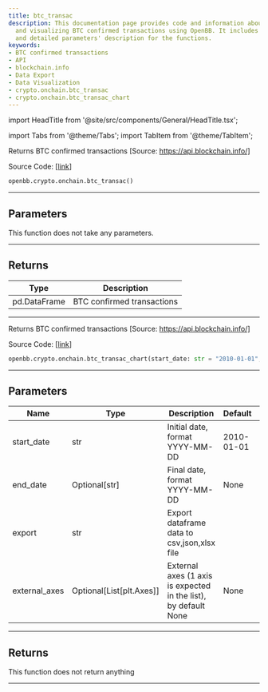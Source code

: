 ```yaml
---
title: btc_transac
description: This documentation page provides code and information about retrieving
  and visualizing BTC confirmed transactions using OpenBB. It includes python code
  and detailed parameters' description for the functions.
keywords:
- BTC confirmed transactions
- API
- blockchain.info
- Data Export
- Data Visualization
- crypto.onchain.btc_transac
- crypto.onchain.btc_transac_chart
---
```


import HeadTitle from '@site/src/components/General/HeadTitle.tsx';

<HeadTitle title="crypto.onchain.btc_transac - Reference | OpenBB SDK Docs" />

import Tabs from '@theme/Tabs';
import TabItem from '@theme/TabItem';

<Tabs>
<TabItem value="model" label="Model" default>

Returns BTC confirmed transactions [Source: https://api.blockchain.info/]

Source Code: [[link](https://github.com/OpenBB-finance/OpenBB/tree/main/openbb_terminal/cryptocurrency/onchain/blockchain_model.py#L62)]

```python
openbb.crypto.onchain.btc_transac()
```

---

## Parameters

This function does not take any parameters.

---

## Returns

| Type | Description |
| ---- | ----------- |
| pd.DataFrame | BTC confirmed transactions |
---

</TabItem>
<TabItem value="view" label="Chart">

Returns BTC confirmed transactions [Source: https://api.blockchain.info/]

Source Code: [[link](https://github.com/OpenBB-finance/OpenBB/tree/main/openbb_terminal/cryptocurrency/onchain/blockchain_view.py#L88)]

```python
openbb.crypto.onchain.btc_transac_chart(start_date: str = "2010-01-01", end_date: Optional[str] = None, export: str = "", external_axes: Optional[List[matplotlib.axes._axes.Axes]] = None)
```

---

## Parameters

| Name | Type | Description | Default | Optional |
| ---- | ---- | ----------- | ------- | -------- |
| start_date | str | Initial date, format YYYY-MM-DD | 2010-01-01 | True |
| end_date | Optional[str] | Final date, format YYYY-MM-DD | None | True |
| export | str | Export dataframe data to csv,json,xlsx file |  | True |
| external_axes | Optional[List[plt.Axes]] | External axes (1 axis is expected in the list), by default None | None | True |


---

## Returns

This function does not return anything

---

</TabItem>
</Tabs>
